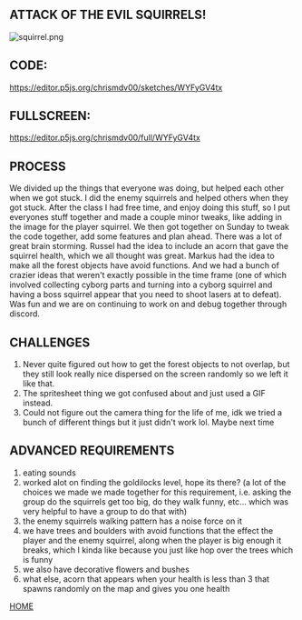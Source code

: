 ## ATTACK OF THE EVIL SQUIRRELS!

![squirrel.png]({{site.baseurl}}/squirrel.png)

## CODE:

https://editor.p5js.org/chrismdv00/sketches/WYFyGV4tx

## FULLSCREEN:

https://editor.p5js.org/chrismdv00/full/WYFyGV4tx

## PROCESS

We divided up the things that everyone was doing, but helped each other when we got stuck. I did the enemy squirrels and helped others when they got stuck. After the class I had free time, and enjoy doing this stuff, so I put everyones stuff together and made a couple minor tweaks, like adding in the image for the player squirrel. We then got together on Sunday to tweak the code together, add some features and plan ahead. There was a lot of great brain storming. Russel had the idea to include an acorn that gave the squirrel health, which we all thought was great. Markus had the idea to make all the forest objects have avoid functions. And we had a bunch of crazier ideas that weren't exactly possible in the time frame (one of which involved collecting cyborg parts and turning into a cyborg squirrel and having a boss squirrel appear that you need to shoot lasers at to defeat). Was fun and we are on continuing to work on and debug together through discord. 

## CHALLENGES

1. Never quite figured out how to get the forest objects to not overlap, but they still look really nice dispersed on the screen randomly so we left it like that. 
1. The spritesheet thing we got confused about and just used a GIF instead. 
1. Could not figure out the camera thing for the life of me, idk we tried a bunch of different things but it just didn't work lol. Maybe next time

## ADVANCED REQUIREMENTS

1. eating sounds
1. worked alot on finding the goldilocks level, hope its there? (a lot of the choices we made we made together for this requirement, i.e. asking the group do the squirrels get too big, do they walk funny, etc... which was very helpful to have a group to do that with)
1. the enemy squirrels walking pattern has a noise force on it
1. we have trees and boulders with avoid functions that the effect the player and the enemy squirrel, along when the player is big enough it breaks, which I kinda like because you just like hop over the trees which is funny
1. we also have decorative flowers and bushes
1. what else, acorn that appears when your health is less than 3 that spawns randomly on the map and gives you one health 


[HOME](README.md)
